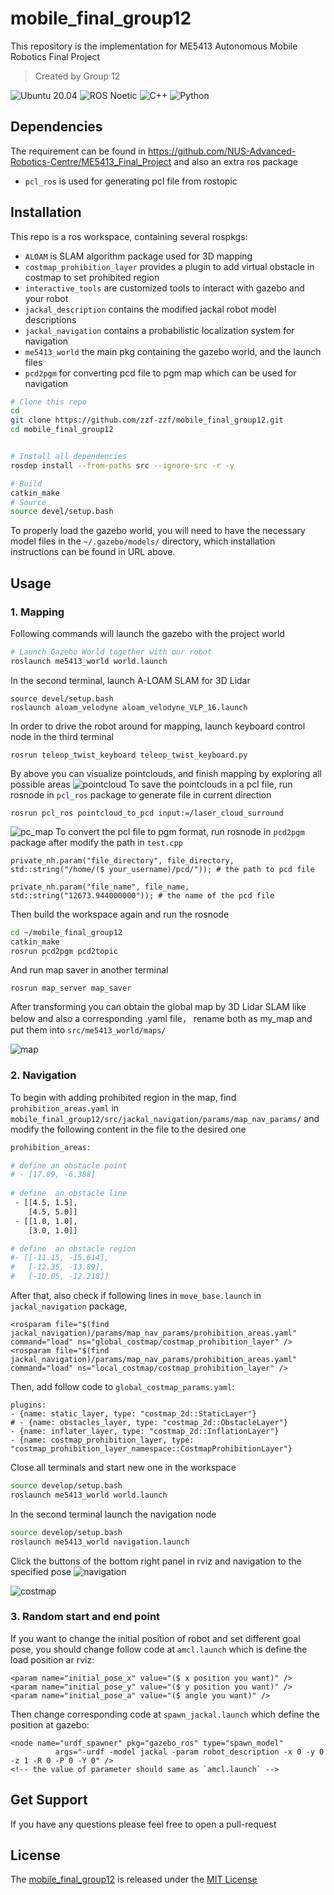 # mobile_final_group12
This repository is the implementation for ME5413 Autonomous Mobile Robotics Final Project
>Created by Group 12

![Ubuntu 20.04](https://img.shields.io/badge/OS-Ubuntu_20.04-informational?style=flat&logo=ubuntu&logoColor=white&color=2bbc8a)
![ROS Noetic](https://img.shields.io/badge/Tools-ROS_Noetic-informational?style=flat&logo=ROS&logoColor=white&color=2bbc8a)
![C++](https://img.shields.io/badge/Code-C++-informational?style=flat&logo=c%2B%2B&logoColor=white&color=2bbc8a)
![Python](https://img.shields.io/badge/Code-Python-informational?style=flat&logo=Python&logoColor=white&color=2bbc8a)

## Dependencies
The requirement can be found in https://github.com/NUS-Advanced-Robotics-Centre/ME5413_Final_Project and also an extra ros package
  * `pcl_ros` is used for generating pcl file from rostopic
## Installation
This repo is a ros workspace, containing several rospkgs:
* `ALOAM` is SLAM algorithm package used for 3D mapping
* `costmap_prohibition_layer` provides a plugin to add virtual obstacle in costmap to set prohibited region
* `interactive_tools` are customized tools to interact with gazebo and your robot
* `jackal_description` contains the modified jackal robot model descriptions
* `jackal_navigation` contains a probabilistic localization system for navigation
* `me5413_world` the main pkg containing the gazebo world, and the launch files
* `pcd2pgm` for converting pcd file to pgm map which can be used for navigation
```bash
# Clone this repo
cd
git clone https://github.com/zzf-zzf/mobile_final_group12.git
cd mobile_final_group12


# Install all dependencies
rosdep install --from-paths src --ignore-src -r -y

# Build
catkin_make
# Source 
source devel/setup.bash
```
To properly load the gazebo world, you will need to have the necessary model files in the `~/.gazebo/models/` directory, which installation instructions can be found in URL above.
## Usage
### 1. Mapping
Following commands will launch the gazebo with the project world
```bash
# Launch Gazebo World together with our robot
roslaunch me5413_world world.launch
```
In the second terminal, launch A-LOAM SLAM for 3D Lidar
```
source devel/setup.bash
roslaunch aloam_velodyne aloam_velodyne_VLP_16.launch 
```
In order to drive the robot around for mapping, launch keyboard control node in the third terminal
```
rosrun teleop_twist_keyboard teleop_twist_keyboard.py 
```
By above you can visualize pointclouds, and finish mapping by exploring all possible areas
![pointcloud](src/me5413_world/media/pointcloud.png)
To save the pointclouds in a pcl file, run rosnode in `pcl_ros` package to generate file in current direction
```
rosrun pcl_ros pointcloud_to_pcd input:=/laser_cloud_surround
```
![pc_map](src/me5413_world/media/pc_map.png)
To convert the pcl file to pgm format, run rosnode in `pcd2pgm` package after modify the path in `test.cpp`
```
private_nh.param("file_directory", file_directory, std::string("/home/($ your_username)/pcd/")); # the path to pcd file
```
```
private_nh.param("file_name", file_name, std::string("12673.944000000")); # the name of the pcd file
```
Then build the workspace again and run the rosnode
```bash
cd ~/mobile_final_group12
catkin_make
rosrun pcd2pgm pcd2topic
```
And run map saver in another terminal
```
rosrun map_server map_saver
```
After transforming you can obtain the global map by 3D Lidar SLAM like below and also a corresponding .yaml file， rename both as my_map and put them into `src/me5413_world/maps/`

![map](src/me5413_world/media/map.png)
### 2. Navigation
To begin with adding prohibited region in the map, find `prohibition_areas.yaml` in `mobile_final_group12/src/jackal_navigation/params/map_nav_params/` and modify the following content in the file to the desired one
```bash
prohibition_areas:

# define an obstacle point
# - [17.09, -6.388]
 
# define  an obstacle line
 - [[4.5, 1.5],
    [4.5, 5.0]]
 - [[1.0, 1.0],
    [3.0, 1.0]]

# define  an obstacle region
#- [[-11.15, -15.614],
#   [-12.35, -13.89],
#   [-10.05, -12.218]]
```
After that, also check if following lines in `move_base.launch` in `jackal_navigation` package,
```
<rosparam file="$(find jackal_navigation)/params/map_nav_params/prohibition_areas.yaml" command="load" ns="global_costmap/costmap_prohibition_layer" />
<rosparam file="$(find jackal_navigation)/params/map_nav_params/prohibition_areas.yaml" command="load" ns="local_costmap/costmap_prohibition_layer" />
```
Then, add follow code to `global_costmap_params.yaml`:
```
plugins:
- {name: static_layer, type: "costmap_2d::StaticLayer"}
# - {name: obstacles_layer, type: "costmap_2d::ObstacleLayer"}
- {name: inflater_layer, type: "costmap_2d::InflationLayer"}
- {name: costmap_prohibition_layer, type: "costmap_prohibition_layer_namespace::CostmapProhibitionLayer"}
```
Close all terminals and start new one in the workspace
```bash
source develop/setup.bash
roslaunch me5413_world world.launch
```
In the second terminal launch the navigation node
```bash
source develop/setup.bash
roslaunch me5413_world navigation.launch
```
Click the buttons of the bottom right panel in rviz and navigation to the specified pose
![navigation](src/me5413_world/media/navigation_inia.png)

![costmap](src/me5413_world/media/nohitwall.png)
### 3. Random start and end point
If you  want to change the initial position of robot and set different goal pose, you should change follow code at `amcl.launch` which is define the load position ar rviz:
```
<param name="initial_pose_x" value="($ x position you want)" />
<param name="initial_pose_y" value="($ y position you want)" />
<param name="initial_pose_a" value="($ angle you want)" />
```
Then change corresponding code at `spawn_jackal.launch` which define the position at gazebo:
```
<node name="urdf_spawner" pkg="gazebo_ros" type="spawn_model"
	      args="-urdf -model jackal -param robot_description -x 0 -y 0 -z 1 -R 0 -P 0 -Y 0" />
<!-- the value of parameter should same as `amcl.launch` -->
```
## Get Support

If you have any questions please feel free to open a pull-request

## License

The [mobile_final_group12](https://github.com/zzf-zzf/mobile_final_group12.git) is released under the [MIT License](https://github.com/zzf-zzf/mobile_final_group12/blob/main/LICENSE)
